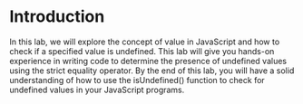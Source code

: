 # Introduction

In this lab, we will explore the concept of value in JavaScript and how to check if a specified value is undefined. This lab will give you hands-on experience in writing code to determine the presence of undefined values using the strict equality operator. By the end of this lab, you will have a solid understanding of how to use the isUndefined() function to check for undefined values in your JavaScript programs.

